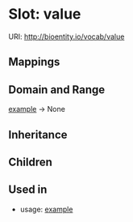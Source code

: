 # Slot: value




URI: http://bioentity.io/vocab/value
## Mappings

## Domain and Range

[example](Example.md) -> None
## Inheritance

## Children

## Used in

 *  usage: [example](Example.md)
